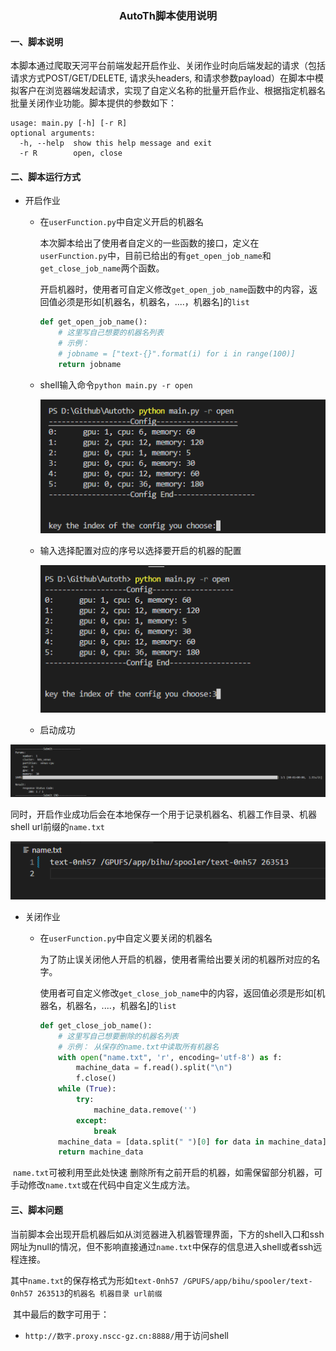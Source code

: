 ### <center>AutoTh脚本使用说明</center>

#### 一、脚本说明

​		本脚本通过爬取天河平台前端发起开启作业、关闭作业时向后端发起的请求（包括请求方式POST/GET/DELETE, 请求头headers, 和请求参数payload）在脚本中模拟客户在浏览器端发起请求，实现了自定义名称的批量开启作业、根据指定机器名批量关闭作业功能。脚本提供的参数如下：

```
usage: main.py [-h] [-r R]
optional arguments:
  -h, --help  show this help message and exit
  -r R        open, close
```



#### 二、脚本运行方式

- 开启作业

  - 在`userFunction.py`中自定义开启的机器名

    本次脚本给出了使用者自定义的一些函数的接口，定义在`userFunction.py`中，目前已给出的有`get_open_job_name`和`get_close_job_name`两个函数。

    开启机器时，使用者可自定义修改`get_open_job_name`函数中的内容，返回值必须是形如[机器名，机器名，....，机器名]的`list`

    ```python
    def get_open_job_name():
        # 这里写自己想要的机器名列表
        # 示例：
        # jobname = ["text-{}".format(i) for i in range(100)]
        return jobname
    ```

  - shell输入命令`python main.py -r open`

    ![image-20221203135518154](images/image-20221203135518154.png)

  - 输入选择配置对应的序号以选择要开启的机器的配置

    ![image-20221203135600578](images\image-20221203135600578.png)

  - 启动成功

![image-20221203135631255](images\image-20221203135631255.png)

​			同时，开启作业成功后会在本地保存一个用于记录机器名、机器工作目录、机器shell url前缀的`name.txt`

![image-20221203135951212](images\image-20221203135951212.png)

- 关闭作业

  - 在`userFunction.py`中自定义要关闭的机器名

    为了防止误关闭他人开启的机器，使用者需给出要关闭的机器所对应的名字。

    使用者可自定义修改`get_close_job_name`中的内容，返回值必须是形如[机器名，机器名，....，机器名]的`list`

    ```python
    def get_close_job_name():
        # 这里写自己想要删除的机器名列表
        # 示例： 从保存的name.txt中读取所有机器名
        with open("name.txt", 'r', encoding='utf-8') as f:
            machine_data = f.read().split("\n")
            f.close()
        while (True):
            try:
                machine_data.remove('')
            except:
                break
        machine_data = [data.split(" ")[0] for data in machine_data]
        return machine_data
    ```

​			  `name.txt`可被利用至此处快速 删除所有之前开启的机器，如需保留部分机器，可手动修改`name.txt`或在代码中自定义生成方法。

#### 三、脚本问题

​		当前脚本会出现开启机器后如从浏览器进入机器管理界面，下方的shell入口和ssh网址为null的情况，但不影响直接通过`name.txt`中保存的信息进入shell或者ssh远程连接。

​		其中`name.txt`的保存格式为形如`text-0nh57 /GPUFS/app/bihu/spooler/text-0nh57 263513`的`机器名 机器目录 url前缀`

​		其中最后的数字可用于：

- `http://数字.proxy.nscc-gz.cn:8888/`用于访问shell

  